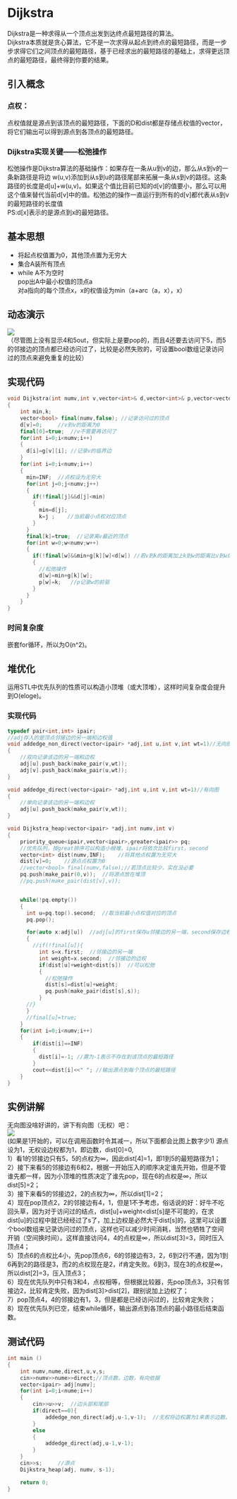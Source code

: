 # Dijkstra
Dijkstra是一种求得从一个顶点出发到达终点最短路径的算法。<br>
Dijkstra本质就是贪心算法，它不是一次求得从起点到终点的最短路径，而是一步步求得它们之间顶点的最短路径，基于已经求出的最短路径的基础上，求得更远顶点的最短路径，最终得到你要的结果。<br>

## 引入概念
### 点权：
点权值就是源点到该顶点的最短路径，下面的D和dist都是存储点权值的vector，将它们输出可以得到源点到各顶点的最短路径。<br>
### Dijkstra实现关键——松弛操作
松弛操作是Dijkstra算法的基础操作：如果存在一条从u到v的边，那么从s到v的一条新路径是将边 w(u,v)添加到从s到u的路径尾部来拓展一条从s到v的路径。这条路径的长度是d[u]+w(u,v)。如果这个值比目前已知的d[v]的值要小，那么可以用这个值来替代当前d[v]中的值。松弛边的操作一直运行到所有的d[v]都代表从s到v的最短路径的长度值<br>
PS:d[x]表示的是源点到x的最短路径。

## 基本思想
* 将起点权值置为0，其他顶点置为无穷大
* 集合A装所有顶点
* while A不为空时<br>
pop出A中最小权值的顶点a<br>
对a指向的每个顶点x，x的权值设为min（a+arc（a，x），x）

## 动态演示
![](https://img-blog.csdnimg.cn/20200603154824515.gif)<br>
（尽管图上没有显示4和5out，但实际上是要pop的，而且4还要去访问下5，而5的邻接边的顶点都已经访问过了，比较是必然失败的，可设置bool数组记录访问过的顶点来避免重复的比较）

## 实现代码
```cpp
void Dijkstra(int numv,int v,vector<int>& d,vector<int>& p,vector<vector<int>> const&g)
{
    int min,k;  
    vector<bool> final(numv,false); //记录访问过的顶点
    d[v]=0;     //v到v的距离为0
    final[0]=true;  //v不需要再访问了
    for(int i=0;i<numv;i++)
    {
      d[i]=g[v][i]; //记录v的临界边
    }
    for(int i=0;i<numv;i++)
    {
      min=INF;  //点权设为无穷大
      for(int j=0;j<numv;j++)
      {
        if(!final[j]&&d[j]<min)
        {
          min=d[j]; 
          k=j ;    //当前最小点权对应顶点
        }
      }
      final[k]=true;  //记录离v最近的顶点
      for(int w=0;w<numv;w++)
      {
        if(!final[w]&&min+g[k][w]<d[w]) //若v到k的距离加上k到w的距离比v到w的距离小，则调整v到w的距离
        {
          //松弛操作
          d[w]=min+g[k][w];
          p[w]=k;   //p记录w的前驱
        }
      }
    }
}
```
### 时间复杂度
嵌套for循环，所以为O(n^2)。

## 堆优化
运用STL中优先队列的性质可以构造小顶堆（或大顶堆），这样时间复杂度会提升到O(eloge)。

### 实现代码
```cpp
typedef pair<int,int> ipair;
//adj存入的是顶点邻接边的另一端和边权值
void addedge_non_direct(vector<ipair> *adj,int u,int v,int wt=1)//无向图
{
    //双向记录该边的另一端和边权
    adj[u].push_back(make_pair(v,wt));  
    adj[v].push_back(make_pair(u,wt));
}

void addedge_direct(vector<ipair> *adj,int u,int v,int wt=1)//有向图
{
    //单向记录该边的另一端和边权
    adj[u].push_back(make_pair(v,wt));
}

void Dijkstra_heap(vector<ipair> *adj,int numv,int v)
{
    priority_queue<ipair,vector<ipair>,greater<ipair>> pq;
    //优先队列，按great排序可以构造小根堆，ipair将依次比较first，second
    vector<int> dist(numv,INF);    //将其他点权置为无穷大
    dist[v]=0;    //源点点权置为0
    //vector<bool> final(numv,false);//若顶点比较少，实在没必要
    pq.push(make_pair(0,v));  //将源点放在堆顶
    //pq.push(make_pair(dist[v],v));


    while(!pq.empty())
    {
      int u=pq.top().second;  //取当前最小点权值对应的顶点
      pq.pop();

      for(auto x:adj[u])  //adj[u]的first保存u邻接边的另一端，second保存边权
      {
        //if(!final[u]){
          int s=x.first;  //邻接边的另一端
          int weight=x.second;  //邻接边的边权
          if(dist[u]+weight<dist[s])  //可以松弛
          {
            //松弛操作
            dist[s]=dist[u]+weight;
            pq.push(make_pair(dist[s],s));
          }
      //}
      }
      //final[u]=true;
    }
    for(int i=0;i<numv;i++)
    {
        if(dist[i]==INF)
        {
          dist[i]=-1; //置为-1表示不存在到该顶点的最短路径
        }
        cout<<dist[i]<<" "; //输出源点到每个顶点的最短路径
    }
}
```

## 实例讲解
无向图没啥好讲的，讲下有向图（无权）吧：<br>
![](https://img-blog.csdnimg.cn/20200603230105328.png)<br>
(如果是1开始的，可以在调用函数时令其减一，所以下面都会比图上数字少1)
源点设为1，无权设边权都为1，即边数，dist[0]=0,<br>
1）看1的邻接边只有5，5的点权为∞，因此dist[4]=1，即1到5的最短路径为1；<br>
2）接下来看5的邻接边有6和2，根据一开始压入的顺序决定谁先开始，但是不管谁先都一样，因为小顶堆的性质决定了谁先pop，现在6的点权是∞，所以dist[5]=2；<br>
3）接下来看5的邻接边2，2的点权为∞，所以dist[1]=2；<br>
4）现在pop顶点2，2的邻接边有4，1，但是1不予考虑，俗话说的好：好牛不吃回头草，因为对于访问过的结点，dist[u]+weight<dist[s]是不可能的，在求dist[u]的过程中就已经经过了s了，加上边权是必然大于dist[s]的，这里可以设置个bool数组来记录访问过的顶点，这样也可以减少时间消耗，当然也牺牲了空间开销（空间换时间）。这样直接访问4，4的点权是∞，所以dist[3]=3，同时压入顶点4；<br>
5）顶点6的点权比4小，先pop顶点6，6的邻接边有3，2，6到2行不通，因为1到6再到2的路径是3，而2的点权现在是2，if肯定失败。6到3，现在3的点权是∞，所以dist[2]=3，压入顶点3；<br>
6）现在优先队列中只有3和4，点权相等，但根据比较器，先pop顶点3，3只有邻接边2，比较肯定失败，因为dist[3]>dist[2]，跟别说加上边权了；<br>
7）pop顶点4，4的邻接边有1，3，但是都是已经访问过的，比较肯定失败；<br>
8）现在优先队列已空，结束while循环，输出源点到各顶点的最小路径后结束函数。

## 测试代码
```cpp
int main ()
{
    int numv,nume,direct,u,v,s;
    cin>>numv>>nume>>direct;//顶点数，边数，有向依据
    vector<ipair> adj[numv];
    for(int i=0;i<nume;i++)
    {
        cin>>u>>v;  //边头部和尾部
        if(direct==0){
            addedge_non_direct(adj,u-1,v-1);  //无权将边权置为1来表示边数，若有权则覆盖默认实参
        }
        else
        {
            addedge_direct(adj,u-1,v-1);
        }
    }
    cin>>s;     //源点
    Dijkstra_heap(adj, numv, s-1);

    return 0;
}
```
